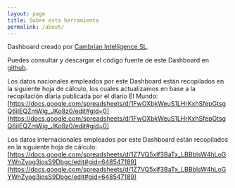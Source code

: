 ```yaml
---
layout: page
title: Sobre esta herramienta
permalink: /about/
---
```


Dashboard creado por [Cambrian Intelligence SL](https://cambrianintelligence.com).

Puedes consultar y descargar el código fuente de este Dashboard en [github](https://github.com/cambrian-intelligence/COVID-19_seguimiento).

Los datos nacionales empleados por este Dashboard están recopilados en la siguiente hoja de cálculo, los cuales actualizamos en base a la recopilación diaria publicada por el diario El Mundo: [https://docs.google.com/spreadsheets/d/1FwOXbkWeuS1LHrKxhSfepGtsgQ6iIEQZmWig_JKo8z0/edit#gid=0](https://docs.google.com/spreadsheets/d/1FwOXbkWeuS1LHrKxhSfepGtsgQ6iIEQZmWig_JKo8z0/edit#gid=0)

Los datos internacionales empleados por este Dashboard están recopilados en la siguiente hoja de cálculo: [https://docs.google.com/spreadsheets/d/1Z7VQ5xlf3BaTx_LBBblsW4hLoGYWnZyog3jqsS9Dbgc/edit#gid=648547189](https://docs.google.com/spreadsheets/d/1Z7VQ5xlf3BaTx_LBBblsW4hLoGYWnZyog3jqsS9Dbgc/edit#gid=648547189)